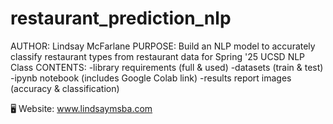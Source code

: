 # restaurant_prediction_nlp

AUTHOR: Lindsay McFarlane
PURPOSE: Build an NLP model to accurately classify restaurant types from restaurant data for Spring '25 UCSD NLP Class
CONTENTS: 
    -library requirements (full & used)
    -datasets (train & test)
    -ipynb notebook (includes Google Colab link)
    -results report images (accuracy & classification)

🖥️ Website: www.lindsaymsba.com

